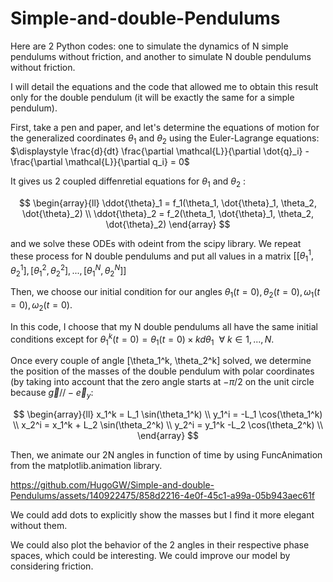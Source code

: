 # Simple-and-double-Pendulums
Here are 2 Python codes: one to simulate the dynamics of N simple pendulums without friction, and another to simulate N double pendulums without friction.

I will detail the equations and the code that allowed me to obtain this result only for the double pendulum (it will be exactly the same for a simple pendulum).

First, take a pen and paper, and let's determine the equations of motion for the generalized coordinates $\theta_1$ and $\theta_2$ using the Euler-Lagrange equations: $\displaystyle \frac{d}{dt} \frac{\partial \mathcal{L}}{\partial \dot{q}_i} - \frac{\partial \mathcal{L}}{\partial q_i} = 0$

It gives us 2 coupled diffenretial equations for $\theta_1$ and $\theta_2$ :

$$
    \begin{array}{ll}
        \ddot{\theta}_1 = f_1(\theta_1, \dot{\theta}_1, \theta_2, \dot{\theta}_2) \\
        \ddot{\theta}_2 = f_2(\theta_1, \dot{\theta}_1, \theta_2, \dot{\theta}_2)
    \end{array}
$$

and we solve these ODEs with odeint from the scipy library. We repeat these process for N double pendulums and put all values in a matrix $\displaystyle [[\theta_1^1, \theta_2^1], [\theta_1^2, \theta_2^2], ..., [\theta_1^N, \theta_2^N]]$

Then, we choose our initial condition for our angles $\theta_1(t=0), \theta_2(t=0), \omega_1(t=0), \omega_2(t=0)$. 

In this code, I choose that my N double pendulums all have the same initial conditions except for $\displaystyle \theta_1^k(t=0) = \theta_1(t=0)\times k d\theta_1 ~~ \forall ~ k \in  {1,...,N}$.

Once every couple of angle [\theta_1^k, \theta_2^k] solved, we determine the position of the masses of the double pendulum with polar coordinates (by taking into account that the zero angle starts at $-\pi /2$ on the unit circle because $\vec{g} // -\vec{e}_y$: 

$$
    \begin{array}{ll}
        x_1^k = L_1 \sin(\theta_1^k) \\
        y_1^i = -L_1 \cos(\theta_1^k) \\
        x_2^i = x_1^k + L_2 \sin(\theta_2^k) \\
        y_2^i = y_1^k -L_2 \cos(\theta_2^k) \\
    \end{array}
$$

Then, we animate our 2N angles in function of time by using FuncAnimation from the matplotlib.animation library.

https://github.com/HugoGW/Simple-and-double-Pendulums/assets/140922475/858d2216-4e0f-45c1-a99a-05b943aec61f

We could add dots to explicitly show the masses but I find it more elegant without them.

We could also plot the behavior of the 2 angles in their respective phase spaces, which could be interesting.
We could improve our model by considering friction.



